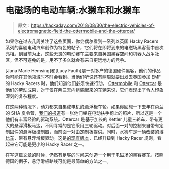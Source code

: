 # 电磁场的电动车辆:水獭车和水獭车

> 原文：<https://hackaday.com/2018/08/30/the-electric-vehicles-of-electromagnetic-field-the-ottermobile-and-the-ottercar/>

如果你在过去几周关注了这些页面，你会偶尔看到一系列以英国 Hacky Racers 系列的喜剧电动汽车创作为特色的帖子，它们将在即将到来的电磁场黑客营中首次亮相。到目前为止，这些无畏的电动赛车主要来自英国黑客空间和机器人战争社区，但不可避免的是，用不了多久就会有来自更远地方的竞争。

[Jana Marie Hemsing]和[Lucy Fauth]是一对多产的德国硬件黑客，他们的作品你可能在其他领域时不时会看到。当他们听说还有两周就要出发去英国参加 EMF 的 Hacky Racers 时，他们知道他们必须快速行动。 [Ottermobile](https://hackaday.io/project/160621-the-ottermobile) 和 [Ottercar](https://hackaday.io/project/160642-ottercar) 是他们的劳动成果，对于仅在两三天内组装起来的车辆来说，它们表现出了令人印象深刻的复杂程度。

在这两种情况下，动力都来自集成电机的悬浮板车轮。如果你回想一下去年在荷兰的 SHA 夏令营，[我们的报道](https://hackaday.com/2017/08/25/shacamp-2017-a-personal-review/)有一张他们坐在电动扶手椅上的照片，所以这是一个他们有丰富经验的驱动系统。Ottercar 是基于加长的 Kettler 儿童三轮车，带有更大的悬浮滑板马达，不同寻常的是它采用三轮驱动。对后面一对的控制来自带有定制固件的悬浮板控制器，而前面一对由定制板提供。同时，水獭车是一辆改装的[博比车](https://en.wikipedia.org/wiki/Bobby_Car)，带有悬浮滑板驱动。这是[的现有版本](https://twitter.com/FauthNiklas/status/980080483164983296)，已经升级到 Hacky Racer 规则，看起来它可能是更小的 Hacky Racer 之一。

在写这篇文章的时候，仍然有足够的时间来创造一个用于电磁场的黑客赛车。按照德国的例子，悬浮滑板路线可能是最简单的方法之一。